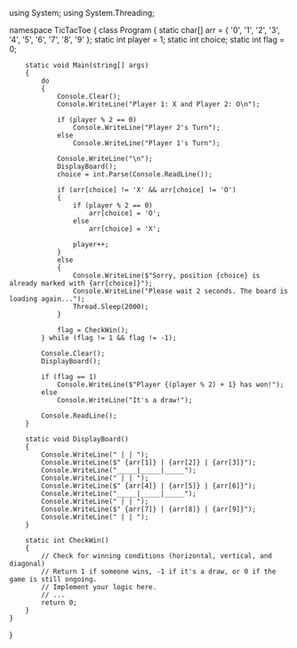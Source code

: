using System;
using System.Threading;

namespace TicTacToe
{
    class Program
    {
        static char[] arr = { '0', '1', '2', '3', '4', '5', '6', '7', '8', '9' };
        static int player = 1;
        static int choice;
        static int flag = 0;

        static void Main(string[] args)
        {
            do
            {
                Console.Clear();
                Console.WriteLine("Player 1: X and Player 2: O\n");

                if (player % 2 == 0)
                    Console.WriteLine("Player 2's Turn");
                else
                    Console.WriteLine("Player 1's Turn");

                Console.WriteLine("\n");
                DisplayBoard();
                choice = int.Parse(Console.ReadLine());

                if (arr[choice] != 'X' && arr[choice] != 'O')
                {
                    if (player % 2 == 0)
                        arr[choice] = 'O';
                    else
                        arr[choice] = 'X';

                    player++;
                }
                else
                {
                    Console.WriteLine($"Sorry, position {choice} is already marked with {arr[choice]}");
                    Console.WriteLine("Please wait 2 seconds. The board is loading again...");
                    Thread.Sleep(2000);
                }

                flag = CheckWin();
            } while (flag != 1 && flag != -1);

            Console.Clear();
            DisplayBoard();

            if (flag == 1)
                Console.WriteLine($"Player {(player % 2) + 1} has won!");
            else
                Console.WriteLine("It's a draw!");

            Console.ReadLine();
        }

        static void DisplayBoard()
        {
            Console.WriteLine(" | | ");
            Console.WriteLine($" {arr[1]} | {arr[2]} | {arr[3]}");
            Console.WriteLine("_____|_____|_____");
            Console.WriteLine(" | | ");
            Console.WriteLine($" {arr[4]} | {arr[5]} | {arr[6]}");
            Console.WriteLine("_____|_____|_____");
            Console.WriteLine(" | | ");
            Console.WriteLine($" {arr[7]} | {arr[8]} | {arr[9]}");
            Console.WriteLine(" | | ");
        }

        static int CheckWin()
        {
            // Check for winning conditions (horizontal, vertical, and diagonal)
            // Return 1 if someone wins, -1 if it's a draw, or 0 if the game is still ongoing.
            // Implement your logic here.
            // ...
            return 0;
        }
    }
}
